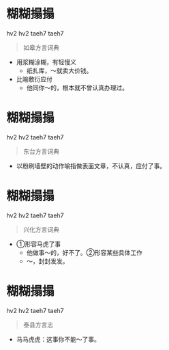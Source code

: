 # 糊糊搨搨
hv2 hv2 taeh7 taeh7
> 如皋方言词典
- 用浆糊涂糊，有轻慢义
  - 纸扎库，～就卖大价钱。
- 比喻敷衍应付
  - 他同你～的，根本就不曾认真办理过。

# 糊糊搨搨
hv2 hv2 taeh7 taeh7
> 东台方言词典
- 以粉刷墙壁的动作喻指做表面文章，不认真，应付了事。

# 糊糊搨搨
hv2 hv2 taeh7 taeh7
> 兴化方言词典
- ①形容马虎了事
  - 他做事～的，好不了。②形容某些具体工作
  - ～，封封发发。

# 糊糊搨搨
hv2 hv2 taeh7 taeh7
> 泰县方言志
- 马马虎虎：这事你不能～了事。
